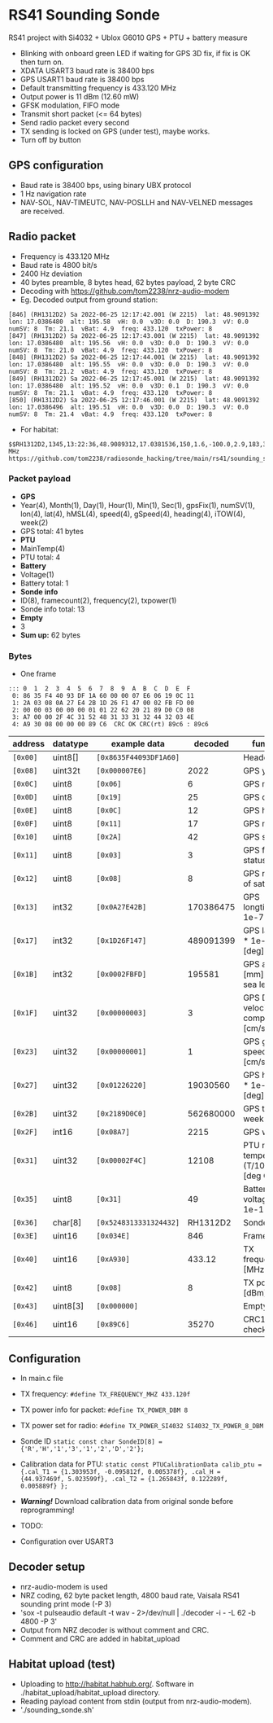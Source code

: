 # RS41 Sounding Sonde

RS41 project with Si4032 + Ublox G6010 GPS + PTU + battery measure
* Blinking with onboard green LED if waiting for GPS 3D fix, if fix is OK then turn on.
* XDATA USART3 baud rate is 38400 bps
* GPS USART1 baud rate is 38400 bps
* Default transmitting frequency is 433.120 MHz
* Output power is 11 dBm (12.60 mW)
* GFSK modulation, FIFO mode
* Transmit short packet (<= 64 bytes)
* Send radio packet every second
* TX sending is locked on GPS (under test), maybe works.
* Turn off by button

## GPS configuration
* Baud rate is 38400 bps, using binary UBX protocol
* 1 Hz navigation rate
* NAV-SOL, NAV-TIMEUTC, NAV-POSLLH and NAV-VELNED messages are received.

## Radio packet
* Frequency is 433.120 MHz
* Baud rate is 4800 bit/s
* 2400 Hz deviation
* 40 bytes preamble, 8 bytes head, 62 bytes payload, 2 byte CRC
* Decoding with https://github.com/tom2238/nrz-audio-modem
* Eg. Decoded output from ground station:
```
[846] (RH1312D2) Sa 2022-06-25 12:17:42.001 (W 2215)  lat: 48.9091392  lon: 17.0386480  alt: 195.58  vH: 0.0  v3D: 0.0  D: 190.3  vV: 0.0  numSV: 8  Tm: 21.1  vBat: 4.9  freq: 433.120  txPower: 8
[847] (RH1312D2) Sa 2022-06-25 12:17:43.001 (W 2215)  lat: 48.9091392  lon: 17.0386480  alt: 195.56  vH: 0.0  v3D: 0.0  D: 190.3  vV: 0.0  numSV: 8  Tm: 21.0  vBat: 4.9  freq: 433.120  txPower: 8
[848] (RH1312D2) Sa 2022-06-25 12:17:44.001 (W 2215)  lat: 48.9091392  lon: 17.0386480  alt: 195.55  vH: 0.0  v3D: 0.0  D: 190.3  vV: 0.0  numSV: 8  Tm: 21.2  vBat: 4.9  freq: 433.120  txPower: 8
[849] (RH1312D2) Sa 2022-06-25 12:17:45.001 (W 2215)  lat: 48.9091392  lon: 17.0386480  alt: 195.52  vH: 0.0  v3D: 0.1  D: 190.3  vV: 0.0  numSV: 8  Tm: 21.1  vBat: 4.9  freq: 433.120  txPower: 8
[850] (RH1312D2) Sa 2022-06-25 12:17:46.001 (W 2215)  lat: 48.9091392  lon: 17.0386496  alt: 195.51  vH: 0.0  v3D: 0.0  D: 190.3  vV: 0.0  numSV: 8  Tm: 21.4  vBat: 4.9  freq: 433.120  txPower: 8
```

* For habitat:
```
$$RH1312D2,1345,13:22:36,48.9089312,17.0381536,150,1.6,-100.0,2.9,183,3.2,5,433.120 MHz https://github.com/tom2238/radiosonde_hacking/tree/main/rs41/sounding_sonde*f56b
```

### Packet payload
* **GPS** 
* Year(4), Month(1), Day(1), Hour(1), Min(1), Sec(1), gpsFix(1), numSV(1), lon(4), lat(4), hMSL(4), speed(4), gSpeed(4), heading(4), iTOW(4), week(2)
* GPS total: 41 bytes
* **PTU**
* MainTemp(4)
* PTU total: 4
* **Battery**
* Voltage(1)
* Battery total: 1
* **Sonde info**
* ID(8), framecount(2), frequency(2), txpower(1)
* Sonde info total: 13
* **Empty**
* 3
* **Sum up:** 62 bytes

### Bytes
* One frame
```
::: 0  1  2  3  4  5  6  7  8  9  A  B  C  D  E  F
 0: 86 35 F4 40 93 DF 1A 60 00 00 07 E6 06 19 0C 11 
 1: 2A 03 08 0A 27 E4 2B 1D 26 F1 47 00 02 FB FD 00 
 2: 00 00 03 00 00 00 01 01 22 62 20 21 89 D0 C0 08 
 3: A7 00 00 2F 4C 31 52 48 31 33 31 32 44 32 03 4E 
 4: A9 30 08 00 00 00 89 C6  CRC OK CRC(rt) 89c6 : 89c6
```

| address  | datatype | example data | decoded | function |
| --- | --- | --- | --- | --- |
| `[0x00] `| uint8[] | `[0x8635F44093DF1A60]` | | Header |
| `[0x08]` | uint32t | `[0x000007E6]` | 2022 | GPS year |
| `[0x0C]` | uint8 | `[0x06]` | 6 | GPS month |
| `[0x0D]` | uint8 | `[0x19]` | 25 | GPS day |
| `[0x0E]` | uint8 | `[0x0C]` | 12 | GPS hour |
| `[0x0F]` | uint8 | `[0x11]` | 17 | GPS minute |
| `[0x10]` | uint8 | `[0x2A]` | 42 | GPS second |
| `[0x11]` | uint8 | `[0x03]` | 3 | GPS fix status |
| `[0x12]` | uint8 | `[0x08]` | 8 | GPS number of satellites |
| `[0x13]` | int32 | `[0x0A27E42B]` | 170386475 | GPS longtitude * 1e-7 [deg] |
| `[0x17]` | int32 | `[0x1D26F147]` | 489091399 | GPS latitude * 1e-7 [deg] |
| `[0x1B]` | int32 | `[0x0002FBFD]` | 195581 | GPS altitude [mm] above sea level |
| `[0x1F]` | uint32 | `[0x00000003]` | 3 | GPS Down velocity component [cm/s] |
| `[0x23]` | uint32 | `[0x00000001]` | 1 | GPS ground speed [cm/s] |
| `[0x27]` | uint32 | `[0x01226220]` | 19030560 | GPS heading * 1e-5 [deg] |
| `[0x2B]` | uint32 | `[0x2189D0C0]` | 562680000 | GPS time of week [ms] |
| `[0x2F]` | int16 | `[0x08A7]` | 2215 | GPS week |
| `[0x31]` | uint32 | `[0x00002F4C]` | 12108 | PTU main temperature (T/100)-100 [deg C] |
| `[0x35]` | uint8 | `[0x31]` | 49 | Battery voltage * 1e-1 [V] |
| `[0x36]` | char[8] | `[0x5248313331324432]` | RH1312D2 | Sonde ID |
| `[0x3E]` | uint16 | `[0x034E]` | 846 | Frame count |
| `[0x40]` | uint16 | `[0xA930]` | 433.12 | TX frequency [MHz] |
| `[0x42]` | uint8 | `[0x08]` | 8 | TX power [dBm] |
| `[0x43]` | uint8[3] | `[0x000000]` |   | Empty |
| `[0x46]` | uint16 | `[0x89C6]` |  35270 | CRC16 checksum |

## Configuration
* In main.c file
* TX frequency: `#define TX_FREQUENCY_MHZ 433.120f`
* TX power info for packet: `#define TX_POWER_DBM 8`
* TX power set for radio: `#define TX_POWER_SI4032 SI4032_TX_POWER_8_DBM`
* Sonde ID `static const char SondeID[8] = {'R','H','1','3','1','2','D','2'};`
* Calibration data for PTU: `static const PTUCalibrationData calib_ptu = {.cal_T1 = {1.303953f, -0.095812f, 0.005378f}, .cal_H = {44.937469f, 5.023599f}, .cal_T2 = {1.265843f, 0.122289f, 0.005889f} };
`
* ***Warning!*** Download calibration data from original sonde before reprogramming!

* TODO:
* Configuration over USART3

## Decoder setup
* nrz-audio-modem is used
* NRZ coding, 62 byte packet length, 4800 baud rate, Vaisala RS41 sounding print mode (-P 3)
* 'sox -t pulseaudio default -t wav - 2>/dev/null | ./decoder -i - -L 62 -b 4800 -P 3'
* Output from NRZ decoder is without comment and CRC.
* Comment and CRC are added in habitat_upload

## Habitat upload (test)
* Uploading to http://habitat.habhub.org/. Software in ./habitat_upload/habitat_upload directory.
* Reading payload content from stdin (output from nrz-audio-modem).
* './sounding_sonde.sh'

